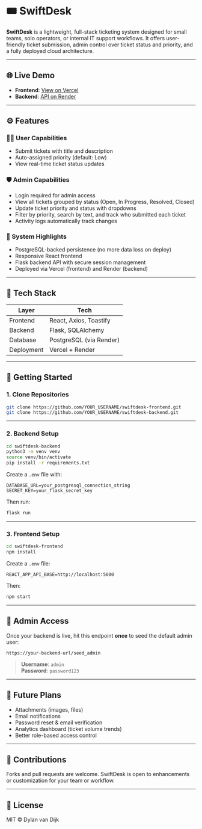 # 🎟️ SwiftDesk

**SwiftDesk** is a lightweight, full-stack ticketing system designed for small teams, solo operators, or internal IT support workflows. It offers user-friendly ticket submission, admin control over ticket status and priority, and a fully deployed cloud architecture.

---

## 🌐 Live Demo

- **Frontend**: [View on Vercel](https://swiftdesk-frontend.vercel.app)
- **Backend**: [API on Render](https://swiftdesk-backend.onrender.com)

---

## ⚙️ Features

### 🧑‍💻 User Capabilities
- Submit tickets with title and description
- Auto-assigned priority (default: Low)
- View real-time ticket status updates

### 🛡️ Admin Capabilities
- Login required for admin access
- View all tickets grouped by status (Open, In Progress, Resolved, Closed)
- Update ticket priority and status with dropdowns
- Filter by priority, search by text, and track who submitted each ticket
- Activity logs automatically track changes

### 🧠 System Highlights
- PostgreSQL-backed persistence (no more data loss on deploy)
- Responsive React frontend
- Flask backend API with secure session management
- Deployed via Vercel (frontend) and Render (backend)

---

## 🧰 Tech Stack

| Layer       | Tech                     |
|-------------|--------------------------|
| Frontend    | React, Axios, Toastify   |
| Backend     | Flask, SQLAlchemy        |
| Database    | PostgreSQL (via Render)  |
| Deployment  | Vercel + Render          |

---

## 🚀 Getting Started

### 1. Clone Repositories

```bash
git clone https://github.com/YOUR_USERNAME/swiftdesk-frontend.git
git clone https://github.com/YOUR_USERNAME/swiftdesk-backend.git
```

---

### 2. Backend Setup

```bash
cd swiftdesk-backend
python3 -m venv venv
source venv/bin/activate
pip install -r requirements.txt
```

Create a `.env` file with:

```
DATABASE_URL=your_postgresql_connection_string
SECRET_KEY=your_flask_secret_key
```

Then run:

```bash
flask run
```

---

### 3. Frontend Setup

```bash
cd swiftdesk-frontend
npm install
```

Create a `.env` file:

```
REACT_APP_API_BASE=http://localhost:5000
```

Then:

```bash
npm start
```

---

## 🔑 Admin Access

Once your backend is live, hit this endpoint **once** to seed the default admin user:

```
https://your-backend-url/seed_admin
```

> **Username**: `admin`  
> **Password**: `password123`

---

## 📌 Future Plans

- Attachments (images, files)
- Email notifications
- Password reset & email verification
- Analytics dashboard (ticket volume trends)
- Better role-based access control

---

## 🤝 Contributions

Forks and pull requests are welcome. SwiftDesk is open to enhancements or customization for your team or workflow.

---

## 🪪 License

MIT © Dylan van Dijk
